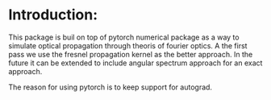 # Introduction:
This package is buil on top of pytorch numerical package
as a way to simulate optical propagation through theoris of 
fourier optics. A the first pass we use the fresnel propagation
kernel as the better approach. In the future it can be extended 
to include angular spectrum approach for an exact approach.

The reason for using pytorch is to keep support for autograd.
    
